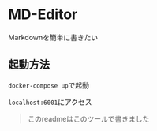 # MD-Editor

Markdownを簡単に書きたい

## 起動方法

`docker-compose up`で起動

`localhost:6001`にアクセス

> このreadmeはこのツールで書きました